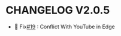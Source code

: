 # CHANGELOG V2.0.5
* 🐞 Fix[#19](https://github.com/arnav-kr/json-formatter/issues/19) : Conflict With YouTube in Edge